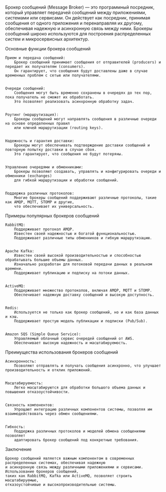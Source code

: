 Брокер сообщений (Message Broker) — это программный посредник, который управляет передачей сообщений между приложениями, 
системами или сервисами. Он действует как посредник, принимая сообщения от одного приложения и перенаправляя их другому, 
обеспечивая надежную и асинхронную связь между ними. Брокеры сообщений широко используются 
для построения распределенных систем и микросервисных архитектур.


Основные функции брокера сообщений

    Прием и передача сообщений:
        Брокер сообщений принимает сообщения от отправителей (producers) и передает их получателям (consumers). 
        Он гарантирует, что сообщения будут доставлены даже в случае временных проблем с сетью или получателями.


    Очереди сообщений:
        Сообщения могут быть временно сохранены в очередях до тех пор, пока получатель не сможет их обработать. 
        Это позволяет реализовать асинхронную обработку задач.


    Роутинг (маршрутизация):
        Брокеры сообщений могут направлять сообщения в различные очереди на основе определенных правил 
        или ключей маршрутизации (routing keys).


    Надежность и гарантия доставки:
        Брокеры могут обеспечивать подтверждение доставки сообщений и повторную попытку доставки в случае сбоя. 
        Это гарантирует, что сообщения не будут потеряны.


    Управление очередями и обменниками:
        Брокеры позволяют создавать, управлять и конфигурировать очереди и обменники (exchanges) 
        для гибкой маршрутизации и обработки сообщений.

    
    Поддержка различных протоколов:
        Многие брокеры сообщений поддерживают различные протоколы, такие как AMQP, MQTT, STOMP и другие, 
        что обеспечивает их универсальность.


Примеры популярных брокеров сообщений

    RabbitMQ:
        Поддерживает протокол AMQP.
        Известен своей надежностью и богатой функциональностью.
        Поддерживает различные типы обменников и гибкую маршрутизацию.


    Apache Kafka:
        Известен своей высокой производительностью и способностью обрабатывать большие объемы данных.
        Изначально разработан для потоковой передачи данных в реальном времени.
        Поддерживает публикацию и подписку на потоки данных.


    ActiveMQ:
        Поддерживает множество протоколов, включая AMQP, MQTT и STOMP.
        Обеспечивает надежную доставку сообщений и высокую доступность.


    Redis:
        Используется не только как брокер сообщений, но и как база данных и кэш.
        Поддерживает простую модель публикации и подписки (Pub/Sub).


    Amazon SQS (Simple Queue Service):
        Управляемый облачный сервис очередей сообщений от AWS.
        Обеспечивает высокую надежность и масштабируемость.



Преимущества использования брокеров сообщений

    Асинхронность:
        Позволяют отправлять и получать сообщения асинхронно, что улучшает производительность и отклик приложений.


    Масштабируемость:
        Легко масштабируются для обработки большого объема данных и повышения отказоустойчивости.

    
    Связность компонентов:
        Упрощают интеграцию различных компонентов системы, позволяя им взаимодействовать через обмен сообщениями.


    Гибкость:
        Поддержка различных протоколов и моделей обмена сообщениями позволяет 
        адаптировать брокер сообщений под конкретные требования.


Заключение

    Брокер сообщений является важным компонентом в современных распределенных системах, обеспечивая надежную 
    и асинхронную связь между различными приложениями и сервисами. Использование брокеров сообщений, 
    таких как RabbitMQ, Kafka или ActiveMQ, позволяет строить масштабируемые, 
    отказоустойчивые и высокопроизводительные системы. 
    